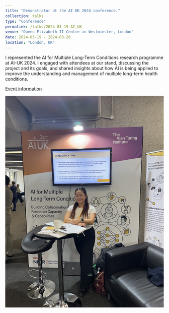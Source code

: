 ```yaml
---
title: "Demonstrator at the AI-UK 2024 conference."
collection: talks
type: "Conference"
permalink: /talks/2024-03-19-AI_UK
venue: "Queen Elizabeth II Centre in Westminster, London"
date: 2024-03-19 - 2024-03-20
location: "London, UK"
---
```


I represented the AI for Multiple Long-Term Conditions research programme at AI-UK 2024. I engaged with attendees at our stand, discussing the project and its goals, and shared insights about how AI is being applied to improve the understanding and management of multiple long-term health conditions.

[Event information](https://ai-uk.turing.ac.uk/programme/)

![AI-UK 2024](../images/1.jpg)


